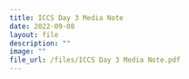 ```yaml
---
title: ICCS Day 3 Media Note
date: 2022-09-08
layout: file
description: ""
image: ""
file_url: /files/ICCS Day 3 Media Note.pdf
---
```

